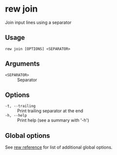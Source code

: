 # rew join

Join input lines using a separator

## Usage

```
rew join [OPTIONS] <SEPARATOR>
```

## Arguments

<dl>
<dt><code>&lt;SEPARATOR&gt;</code></dt>
<dd>
Separator
</dd>
</dl>

## Options

<dl>

<dt><code>-t, --trailing</code></dt>
<dd>
Print trailing separator at the end
</dd>

<dt><code>-h, --help</code></dt>
<dd>
Print help (see a summary with '-h')
</dd>
</dl>

## Global options

See [rew reference](rew.md#global-options) for list of additional global options.
